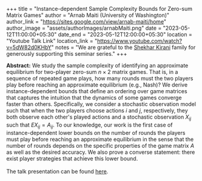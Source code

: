 +++
title = "Instance-dependent Sample Complexity Bounds for Zero-sum Matrix Games"
author = "Arnab Maiti (University of Washington)"
author_link = "https://sites.google.com/view/arnab-maiti/home"
author_image = "assets/authorImages/arnabMaiti.png"
date = "2023-05-12T11:00:00+05:30"
date_end = "2023-05-12T12:00:00+05:30"
location = "Youtube Talk Link"
location_link = "https://www.youtube.com/watch?v=5dW82d0KHbY"
notes = "We are grateful to the <a href = "https://www.accel.com/people/shekhar-kirani" target= "_blank">Shekhar Kirani</a> family for generously supporting this seminar series."
+++

<b>Abstract:</b>
We study the sample complexity of identifying an approximate equilibrium for two-player zero-sum $n\times 2$ matrix 
games. That is, in a sequence of repeated game plays, how many rounds must the two players play before reaching an 
approximate equilibrium (e.g., Nash)?
We derive instance-dependent bounds that define an ordering over game matrices that captures the intuition that the 
dynamics of some games converge faster than others. Specifically, we consider a stochastic observation model such that 
when the two players choose actions $i$ and $j$, respectively, they both observe each other's played actions and a 
stochastic observation $X_{ij}$ such that $E{ X_{ij}} = A_{ij}$.  To our knowledge, our work is the first case of 
instance-dependent lower bounds on the number of rounds the players must play before reaching an approximate 
equilibrium in the sense that the number of rounds depends on the specific properties of the game matrix $A$ 
as well as the desired accuracy. We also prove a converse statement: there exist player strategies that achieve 
this lower bound.
<br><br>
The talk presentation can be found <a href="assets/talkFiles/ArnabMaitiTalk.pdf" target="_blank">here</a>.